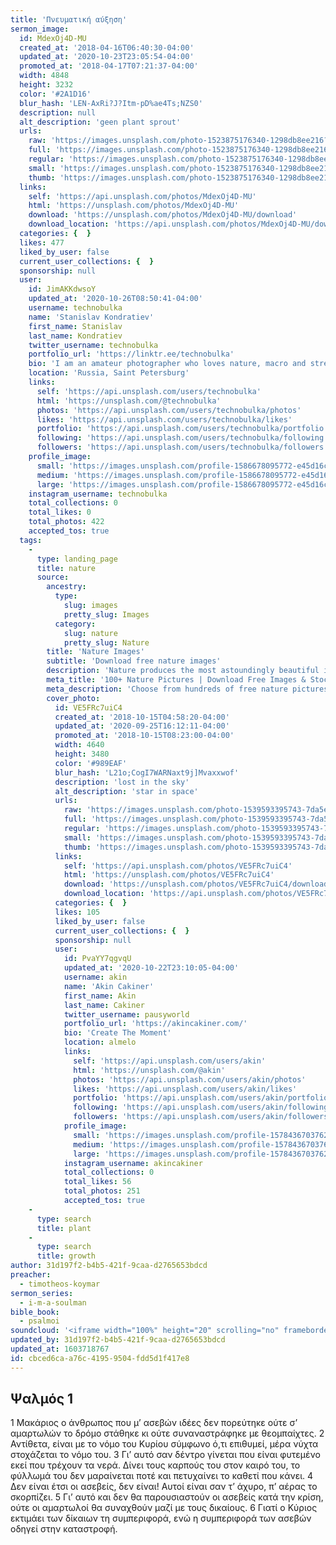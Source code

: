 ```yaml
---
title: 'Πνευματική αύξηση'
sermon_image:
  id: MdexOj4D-MU
  created_at: '2018-04-16T06:40:30-04:00'
  updated_at: '2020-10-23T23:05:54-04:00'
  promoted_at: '2018-04-17T07:21:37-04:00'
  width: 4848
  height: 3232
  color: '#2A1D16'
  blur_hash: 'LEN-AxRi?J?Itm-pD%ae4Ts;NZS0'
  description: null
  alt_description: 'geen plant sprout'
  urls:
    raw: 'https://images.unsplash.com/photo-1523875176340-1298db8ee216?ixlib=rb-1.2.1&ixid=eyJhcHBfaWQiOjE2Mzc0OX0'
    full: 'https://images.unsplash.com/photo-1523875176340-1298db8ee216?ixlib=rb-1.2.1&q=85&fm=jpg&crop=entropy&cs=srgb&ixid=eyJhcHBfaWQiOjE2Mzc0OX0'
    regular: 'https://images.unsplash.com/photo-1523875176340-1298db8ee216?ixlib=rb-1.2.1&q=80&fm=jpg&crop=entropy&cs=tinysrgb&w=1080&fit=max&ixid=eyJhcHBfaWQiOjE2Mzc0OX0'
    small: 'https://images.unsplash.com/photo-1523875176340-1298db8ee216?ixlib=rb-1.2.1&q=80&fm=jpg&crop=entropy&cs=tinysrgb&w=400&fit=max&ixid=eyJhcHBfaWQiOjE2Mzc0OX0'
    thumb: 'https://images.unsplash.com/photo-1523875176340-1298db8ee216?ixlib=rb-1.2.1&q=80&fm=jpg&crop=entropy&cs=tinysrgb&w=200&fit=max&ixid=eyJhcHBfaWQiOjE2Mzc0OX0'
  links:
    self: 'https://api.unsplash.com/photos/MdexOj4D-MU'
    html: 'https://unsplash.com/photos/MdexOj4D-MU'
    download: 'https://unsplash.com/photos/MdexOj4D-MU/download'
    download_location: 'https://api.unsplash.com/photos/MdexOj4D-MU/download'
  categories: {  }
  likes: 477
  liked_by_user: false
  current_user_collections: {  }
  sponsorship: null
  user:
    id: JimAKKdwsoY
    updated_at: '2020-10-26T08:50:41-04:00'
    username: technobulka
    name: 'Stanislav Kondratiev'
    first_name: Stanislav
    last_name: Kondratiev
    twitter_username: technobulka
    portfolio_url: 'https://linktr.ee/technobulka'
    bio: 'I am an amateur photographer who loves nature, macro and street.'
    location: 'Russia, Saint Petersburg'
    links:
      self: 'https://api.unsplash.com/users/technobulka'
      html: 'https://unsplash.com/@technobulka'
      photos: 'https://api.unsplash.com/users/technobulka/photos'
      likes: 'https://api.unsplash.com/users/technobulka/likes'
      portfolio: 'https://api.unsplash.com/users/technobulka/portfolio'
      following: 'https://api.unsplash.com/users/technobulka/following'
      followers: 'https://api.unsplash.com/users/technobulka/followers'
    profile_image:
      small: 'https://images.unsplash.com/profile-1586678095772-e45d16c8e8bfimage?ixlib=rb-1.2.1&q=80&fm=jpg&crop=faces&cs=tinysrgb&fit=crop&h=32&w=32'
      medium: 'https://images.unsplash.com/profile-1586678095772-e45d16c8e8bfimage?ixlib=rb-1.2.1&q=80&fm=jpg&crop=faces&cs=tinysrgb&fit=crop&h=64&w=64'
      large: 'https://images.unsplash.com/profile-1586678095772-e45d16c8e8bfimage?ixlib=rb-1.2.1&q=80&fm=jpg&crop=faces&cs=tinysrgb&fit=crop&h=128&w=128'
    instagram_username: technobulka
    total_collections: 0
    total_likes: 0
    total_photos: 422
    accepted_tos: true
  tags:
    -
      type: landing_page
      title: nature
      source:
        ancestry:
          type:
            slug: images
            pretty_slug: Images
          category:
            slug: nature
            pretty_slug: Nature
        title: 'Nature Images'
        subtitle: 'Download free nature images'
        description: 'Nature produces the most astoundingly beautiful images: the swirling lava of a volcano, palm trees against a blue sky, snow-capped mountains towering above. Unsplash has magnificent , high-quality photos of all the delights that nature has to offer.'
        meta_title: '100+ Nature Pictures | Download Free Images & Stock Photos on Unsplash'
        meta_description: 'Choose from hundreds of free nature pictures. Download HD nature photos for free on Unsplash.'
        cover_photo:
          id: VE5FRc7uiC4
          created_at: '2018-10-15T04:58:20-04:00'
          updated_at: '2020-09-25T16:12:11-04:00'
          promoted_at: '2018-10-15T08:23:00-04:00'
          width: 4640
          height: 3480
          color: '#989EAF'
          blur_hash: 'L21o;CogI7WARNaxt9j]Mvaxxwof'
          description: 'lost in the sky'
          alt_description: 'star in space'
          urls:
            raw: 'https://images.unsplash.com/photo-1539593395743-7da5ee10ff07?ixlib=rb-1.2.1&ixid=eyJhcHBfaWQiOjQzMzEwfQ'
            full: 'https://images.unsplash.com/photo-1539593395743-7da5ee10ff07?ixlib=rb-1.2.1&q=85&fm=jpg&crop=entropy&cs=srgb&ixid=eyJhcHBfaWQiOjQzMzEwfQ'
            regular: 'https://images.unsplash.com/photo-1539593395743-7da5ee10ff07?ixlib=rb-1.2.1&q=80&fm=jpg&crop=entropy&cs=tinysrgb&w=1080&fit=max&ixid=eyJhcHBfaWQiOjQzMzEwfQ'
            small: 'https://images.unsplash.com/photo-1539593395743-7da5ee10ff07?ixlib=rb-1.2.1&q=80&fm=jpg&crop=entropy&cs=tinysrgb&w=400&fit=max&ixid=eyJhcHBfaWQiOjQzMzEwfQ'
            thumb: 'https://images.unsplash.com/photo-1539593395743-7da5ee10ff07?ixlib=rb-1.2.1&q=80&fm=jpg&crop=entropy&cs=tinysrgb&w=200&fit=max&ixid=eyJhcHBfaWQiOjQzMzEwfQ'
          links:
            self: 'https://api.unsplash.com/photos/VE5FRc7uiC4'
            html: 'https://unsplash.com/photos/VE5FRc7uiC4'
            download: 'https://unsplash.com/photos/VE5FRc7uiC4/download'
            download_location: 'https://api.unsplash.com/photos/VE5FRc7uiC4/download'
          categories: {  }
          likes: 105
          liked_by_user: false
          current_user_collections: {  }
          sponsorship: null
          user:
            id: PvaYY7qgvqU
            updated_at: '2020-10-22T23:10:05-04:00'
            username: akin
            name: 'Akin Cakiner'
            first_name: Akin
            last_name: Cakiner
            twitter_username: pausyworld
            portfolio_url: 'https://akincakiner.com/'
            bio: 'Create The Moment'
            location: almelo
            links:
              self: 'https://api.unsplash.com/users/akin'
              html: 'https://unsplash.com/@akin'
              photos: 'https://api.unsplash.com/users/akin/photos'
              likes: 'https://api.unsplash.com/users/akin/likes'
              portfolio: 'https://api.unsplash.com/users/akin/portfolio'
              following: 'https://api.unsplash.com/users/akin/following'
              followers: 'https://api.unsplash.com/users/akin/followers'
            profile_image:
              small: 'https://images.unsplash.com/profile-1578436703762-5a9ab2f10de8image?ixlib=rb-1.2.1&q=80&fm=jpg&crop=faces&cs=tinysrgb&fit=crop&h=32&w=32'
              medium: 'https://images.unsplash.com/profile-1578436703762-5a9ab2f10de8image?ixlib=rb-1.2.1&q=80&fm=jpg&crop=faces&cs=tinysrgb&fit=crop&h=64&w=64'
              large: 'https://images.unsplash.com/profile-1578436703762-5a9ab2f10de8image?ixlib=rb-1.2.1&q=80&fm=jpg&crop=faces&cs=tinysrgb&fit=crop&h=128&w=128'
            instagram_username: akincakiner
            total_collections: 0
            total_likes: 56
            total_photos: 251
            accepted_tos: true
    -
      type: search
      title: plant
    -
      type: search
      title: growth
author: 31d197f2-b4b5-421f-9caa-d2765653bdcd
preacher:
  - timotheos-koymar
sermon_series:
  - i-m-a-soulman
bible_book:
  - psalmoi
soundcloud: '<iframe width="100%" height="20" scrolling="no" frameborder="no" allow="autoplay" src="https://w.soundcloud.com/player/?url=https%3A//api.soundcloud.com/tracks/734501635%3Fsecret_token%3Ds-uNL2z&color=%23ff5500&inverse=false&auto_play=false&show_user=true"></iframe>'
updated_by: 31d197f2-b4b5-421f-9caa-d2765653bdcd
updated_at: 1603718767
id: cbced6ca-a76c-4195-9504-fdd5d1f417e8
---
```

## Ψαλμός 1

1 Μακάριος ο άνθρωπος
που μ’ ασεβών ιδέες δεν πορεύτηκε
ούτε σ’ αμαρτωλών το δρόμο στάθηκε
κι ούτε συναναστράφηκε με θεομπαίχτες.
2 Αντίθετα, είναι με το νόμο του Κυρίου
σύμφωνο ό,τι επιθυμεί,
μέρα νύχτα στοχάζεται το νόμο του.
3 Γι’ αυτό σαν δέντρο γίνεται
που είναι φυτεμένο εκεί που τρέχουν τα νερά.
Δίνει τους καρπούς του στον καιρό του,
το φύλλωμά του δεν μαραίνεται ποτέ
και πετυχαίνει το καθετί που κάνει.
4 Δεν είναι έτσι οι ασεβείς, δεν είναι!
Αυτοί είναι σαν τ’ άχυρο,
π’ αέρας το σκορπίζει.
5 Γι’ αυτό και δεν θα παρουσιαστούν
οι ασεβείς κατά την κρίση,
ούτε οι αμαρτωλοί θα συναχθούν
μαζί με τους δικαίους.
6 Γιατί ο Κύριος εκτιμάει
των δίκαιων τη συμπεριφορά,
ενώ η συμπεριφορά των ασεβών
οδηγεί στην καταστροφή.